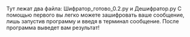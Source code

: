 Тут лежат два файла: Шифратор_готово_0.2.py и Дешифратор.py
С помощью первого вы легко можете зашифровать ваше сообщение, лишь запустив программу и введя в терминал сообщение.
После программа выведет вам результат!
